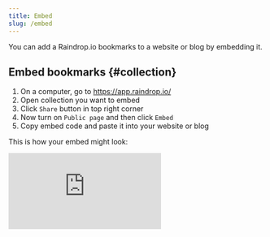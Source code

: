 ```yaml
---
title: Embed
slug: /embed
---
```


You can add a Raindrop.io bookmarks to a website or blog by embedding it.

## Embed bookmarks {#collection}
1. On a computer, go to https://app.raindrop.io/
2. Open collection you want to embed
3. Click `Share` button in top right corner
4. Now turn on `Public page` and then click `Embed`
5. Copy embed code and paste it into your website or blog

This is how your embed might look:
<iframe style={{border: 0, width: '100%', height: 450}} allowfullscreen frameborder="0" src="https://raindrop.io/press/movies-2199085/embed" allowfullscreen />

Or like this: <iframe style={{border: 0, width: '100%', height: 450}} allowfullscreen frameborder="0" src="https://raindrop.io/press/plan-next-trip-2199071/embed" allowfullscreen />

### Hide some elements
You can hide for example description or tags from embeded view.
Follow the same stepts [described above](#collection), then put any keyword(s) below (separated by comma) to `Hide` field in embed settings:

Element | keyword
------- | -------
Top header | `header`
Description | `excerpt`
Domain & date | `info`
Add to Raindrop button | `add`

## Embed user profile {#user}
Your public user profile is accessible only if you have at least one public collection. So be sure to turn it on for some before following this steps:
1. On a computer, go to [Account Settings](https://app.raindrop.io/settings/account)
2. Copy your `Username`
3. Paste such URL in browser address bar: `https://raindrop.io/your-user-name`
4. In top right corner click `Embed`
5. Copy embed code and paste it into your website or blog

This is how your embed might look:
<iframe style={{border: 0, width: '100%', height: 450}} allowfullscreen frameborder="0" src="https://raindrop.io/press/embed/me" allowfullscreen />
